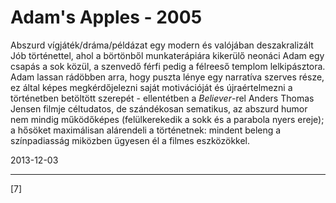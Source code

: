 # Adam's Apples - 2005

Abszurd vígjáték/dráma/példázat egy modern és valójában deszakralizált Jób történettel, ahol a börtönből munkaterápiára kikerülő neonáci Adam egy csapás a sok közül, a szenvedő férfi pedig a félreeső templom lelkipásztora. Adam lassan rádöbben arra, hogy puszta lénye egy narratíva szerves része, ez által képes megkérdőjelezni saját motivációját és újraértelmezni a történetben betöltött szerepét - ellentétben a _Believer_-rel Anders Thomas Jensen filmje céltudatos, de szándékosan sematikus, az abszurd humor nem mindig működőképes (felülkerekedik a sokk és a parabola nyers ereje); a hősöket maximálisan alárendeli a történetnek: mindent beleng a színpadiasság miközben ügyesen él a filmes eszközökkel.

2013-12-03 

----

[7]
